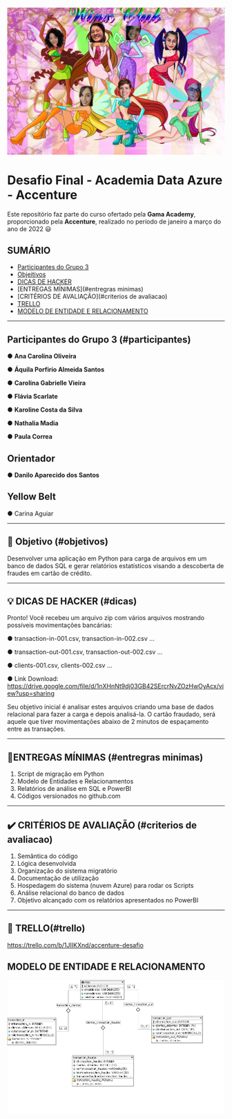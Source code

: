 
![Winx club](grupo.jpeg)

# Desafio Final - Academia Data Azure - Accenture

Este repositório faz parte do curso ofertado pela **Gama Academy**, proporcionado pela **Accenture**, realizado no período de janeiro a março do ano de 2022 😃

## SUMÁRIO

- [Participantes do Grupo 3](#participantes)
- [Objeitivos](#objetivos)
- [DICAS DE HACKER](#dicas)
- [ENTREGAS MÍNIMAS](#entregras minimas)
- [CRITÉRIOS DE AVALIAÇÃO](#criterios de avaliacao)
- [TRELLO](#trello)
- [MODELO DE ENTIDADE E RELACIONAMENTO](#mer)

---
## Participantes do Grupo 3 (#participantes)

● **Ana Carolina Oliveira**

● **Áquila Porfirio Almeida Santos**

● **Carolina Gabrielle Vieira**

● **Flávia Scarlate**

● **Karoline Costa da Silva**

● **Nathalia Madia**

● **Paula Correa**

## Orientador

● **Danilo Aparecido dos Santos**

## Yellow Belt

● Carina Aguiar

---
## 🎯 Objetivo (#objetivos)
Desenvolver uma aplicação em Python para carga de arquivos em um banco de dados SQL e gerar relatórios estatísticos visando a descoberta de fraudes em cartão de crédito.

---
## 💡 DICAS DE HACKER (#dicas)
Pronto! Você recebeu um arquivo zip com vários arquivos mostrando possíveis movimentações bancárias:

● transaction-in-001.csv, transaction-in-002.csv …

● transaction-out-001.csv, transaction-out-002.csv …

● clients-001.csv, clients-002.csv …

● Link Download: https://drive.google.com/file/d/1nXHnNt9dj03GB42SErcrNvZOzHwOyAcx/view?usp=sharing


Seu objetivo inicial é analisar estes arquivos criando uma base de dados relacional para fazer a carga e depois analisá-la. O cartão fraudado, será aquele que tiver movimentações abaixo de 2 minutos de espaçamento entre as transações.

---
## 📝ENTREGAS MÍNIMAS (#entregras minimas)

1. Script de migração em Python
2. Modelo de Entidades e Relacionamentos
3. Relatórios de análise em SQL e PowerBI
4. Códigos versionados no github.com

---
## ✔️ CRITÉRIOS DE AVALIAÇÃO (#criterios de avaliacao)

1. Semântica do código
2. Lógica desenvolvida
3. Organização do sistema migratório
4. Documentação de utilização
5. Hospedagem do sistema (nuvem Azure) para rodar os Scripts
6. Análise relacional do banco de dados
7. Objetivo alcançado com os relatórios apresentados no PowerBI

---
## 📌 TRELLO(#trello)
https://trello.com/b/1JIIKXnd/accenture-desafio

## MODELO DE ENTIDADE E RELACIONAMENTO

![MER](MER.png)
